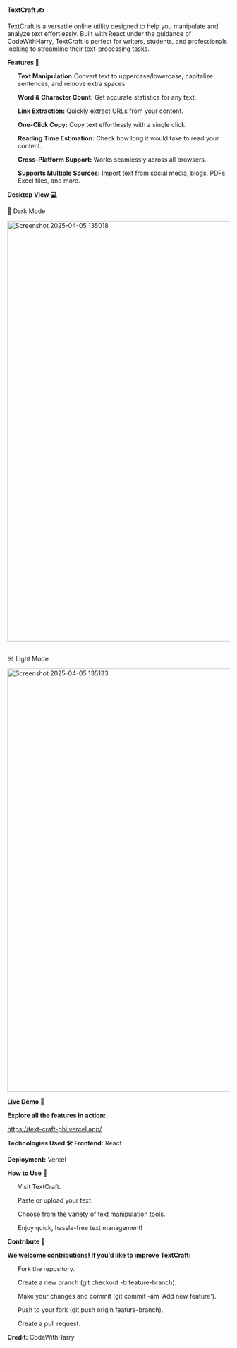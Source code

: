 <strong>TextCraft ✍️</strong>

TextCraft is a versatile online utility designed to help you manipulate and analyze text effortlessly. Built with React under the guidance of CodeWithHarry, TextCraft is perfect for writers, students, and professionals looking to streamline their text-processing tasks.

<strong>Features 🌟</strong>
<ul>
  <strong>Text Manipulation:</strong>Convert text to uppercase/lowercase, capitalize sentences, and remove extra spaces.

  <strong>Word & Character Count:</strong> Get accurate statistics for any text.

  <strong>Link Extraction:</strong> Quickly extract URLs from your content.

<strong>One-Click Copy:</strong> Copy text effortlessly with a single click.

<strong>Reading Time Estimation:</strong> Check how long it would take to read your content.

<strong>Cross-Platform Support:</strong> Works seamlessly across all browsers.

<strong>Supports Multiple Sources:</strong> Import text from social media, blogs, PDFs, Excel files, and more.


</ul>

<strong>Desktop View 💻</strong>

🌙 Dark Mode

<img width="953" alt="Screenshot 2025-04-05 135018" src="https://github.com/user-attachments/assets/cff27dfd-aaee-4334-ad90-317eda52e451" />

<br>
<br>

☀️ Light Mode

<img width="959" alt="Screenshot 2025-04-05 135133" src="https://github.com/user-attachments/assets/953be19a-c249-42d2-91cc-fc39d129ed44" />


<strong>Live Demo 🎯</strong>

<strong>Explore all the features in action:</strong>
 
https://text-craft-phi.vercel.app/

<strong>Technologies Used 🛠️</strong>
<strong>Frontend:</strong> React

<strong>Deployment:</strong> Vercel

<strong>How to Use 🚀</strong>
<ol>
  Visit TextCraft.


  Paste or upload your text.

  Choose from the variety of text manipulation tools.

  Enjoy quick, hassle-free text management!

</ol>

<strong>Contribute 🤝</strong>

<strong>We welcome contributions! If you’d like to improve TextCraft:</strong>
<ul>
  Fork the repository.

Create a new branch (git checkout -b feature-branch).

Make your changes and commit (git commit -am 'Add new feature').

Push to your fork (git push origin feature-branch).

Create a pull request.

</ul>


<strong>Credit:</strong> CodeWithHarry


